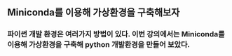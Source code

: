 ## Miniconda를 이용해 가상환경을 구축해보자

### 파이썬 개발 환경은 여러가지 방법이 있다. 이번 강의에서는 Miniconda를 이용해 가상환경을 구축해 python 개발환경을 만들어 보았다.
